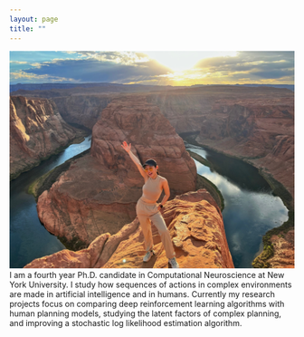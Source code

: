 ```yaml
---
layout: page
title: ""
---
```

![title](/assets/xinlei.jpg)
I am a fourth year Ph.D. candidate in Computational Neuroscience at New York University. I study how sequences of actions in
complex environments are made in artificial intelligence and in humans. Currently my research projects focus on comparing deep
reinforcement learning algorithms with human planning models, studying the latent factors of complex planning, and improving a
stochastic log likelihood estimation algorithm.
